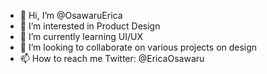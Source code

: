 - 👋 Hi, I’m @OsawaruErica
- 👀 I’m interested in Product Design
- 🌱 I’m currently learning UI/UX
- 💞️ I’m looking to collaborate on various projects on design
- 📫 How to reach me Twitter: @EricaOsawaru

<!---
OsawaruErica/OsawaruErica is a ✨ special ✨ repository because its `README.md` (this file) appears on your GitHub profile.
You can click the Preview link to take a look at your changes.
--->

